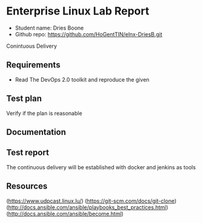 # Enterprise Linux Lab Report

- Student name: Dries Boone
- Github repo: <https://github.com/HoGentTIN/elnx-DriesB.git>


Conintuous Delivery 

## Requirements

- Read The DevOps 2.0 toolkit and reproduce the given  

## Test plan

Verify if the plan is reasonable

## Documentation



## Test report

The continuous delivery will be established with docker and jenkins as tools

## Resources

(https://www.udpcast.linux.lu/)
(https://git-scm.com/docs/git-clone)
(http://docs.ansible.com/ansible/playbooks_best_practices.html)
(http://docs.ansible.com/ansible/become.html)
